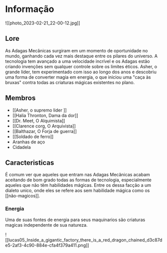 # Informação

![[photo_2023-02-21_22-00-12.jpg]]
## Lore

As Adagas Mecânicas surgiram em um momento de oportunidade no mundo, ganhando cada vez mais destaque entre os pilares do universo. A tecnologia tem avançado a uma velocidade incrível e os Adagas estão criando invenções sem qualquer controle sobre os limites éticos. Asher, o grande líder, tem experimentado com isso ao longo dos anos e descobriu uma forma de converter magia em energia, o que iniciou uma "caça às bruxas" contra todas as criaturas mágicas existentes no plano.


## Membros

- [[Asher, o supremo lider ]]
- [[Halia Thronton, Dama da dor]]
- [[Dr. Meet, O Alquimista]]
- [[Clarence corg, O Arquivista]]
- [[Balthazar, O Forja de guerra]]
- [[Soldado de ferro]]
- Aranhas de aço
- Cidadela

## Caracteristicas

É comum ver que aqueles que entram nas Adagas Mecânicas acabam aceitando de bom grado todas as formas de tecnologia, especialmente aqueles que não têm habilidades mágicas. Entre os dessa facção a um dialeto unico, onde eles se refere aos sem habilidade mágica como os [[não-magicos]]. 

### Energia

Uma de suas fontes de energia para seus maquinarios são criaturas magicas independente de sua natureza. 

![[lucas05_Inside_a_gigantic_factory_there_is_a_red_dragon_chained_d3c87de5-2af3-4c90-884e-cfa4f379a411.png]]
